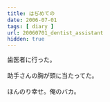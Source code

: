 ```yaml
---
title: はぢめての
date: 2006-07-01
tags: [ diary ]
url: 20060701_dentist_assistant
hidden: true
---
```

歯医者に行った。<br />
<br />
助手さんの胸が頭に当たってた。<br />
<br />
ほんのり幸せ。俺のバカ。
